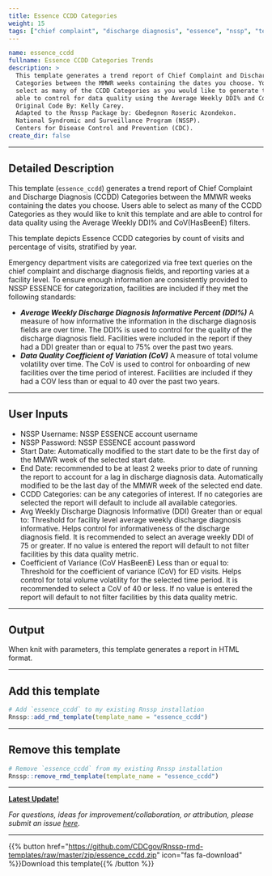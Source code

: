 ```yaml
---
title: Essence CCDD Categories
weight: 15
tags: ["chief complaint", "discharge diagnosis", "essence", "nssp", "template"] 
---
```



```yaml
name: essence_ccdd
fullname: Essence CCDD Categories Trends
description: >
  This template generates a trend report of Chief Complaint and Discharge Diagnosis (CCDD) 
  Categories between the MMWR weeks containing the dates you choose. You are able to 
  select as many of the CCDD Categories as you would like to generate this report and are 
  able to control for data quality using the Average Weekly DDI% and CoV(HasBeenE) filters. 
  Original Code By: Kelly Carey. 
  Adapted to the Rnssp Package by: Gbedegnon Roseric Azondekon. 
  National Syndromic and Surveillance Program (NSSP). 
  Centers for Disease Control and Prevention (CDC). 
create_dir: false
```
---
## Detailed Description

This template (`essence_ccdd`) generates a trend report of Chief Complaint and Discharge Diagnosis (CCDD) Categories between the MMWR weeks containing the dates you choose. Users able to select as many of the CCDD Categories as they would like to knit this template and are able to control for data quality using the Average Weekly DDI\% and CoV(HasBeenE) filters. 

This template depicts Essence CCDD categories by count of visits and percentage of visits, stratified by year. 

Emergency department visits are categorized via free text queries on the chief complaint and discharge diagnosis fields, and reporting varies at a facility level. To ensure enough information are consistently provided to NSSP ESSENCE for categorization, facilities are included if they met the following standards:

* ***Average Weekly Discharge Diagnosis Informative Percent (DDI%)*** A measure of how informative the information in the discharge diagnosis fields are over time. The DDI\% is used to control for the quality of the discharge diagnosis field. Facilities were included in the report if they had a DDI greater than or equal to 75% over the past two years.
* ***Data Quality Coefficient of Variation (CoV)*** A measure of total volume volatility over time. The CoV is used to control for onboarding of new facilities over the time period of interest. Facilities are included if they had a COV less than or equal to 40 over the past two years.

---
## User Inputs

* NSSP Username: NSSP ESSENCE account username
* NSSP Password: NSSP ESSENCE account password
* Start Date: Automatically modified to the start date to be the first day of the MMWR week of the selected start date.
* End Date: recommended to be at least 2 weeks prior to date of running the report to account for a lag in discharge diagnosis data. Automatically modified to be the last day of the MMWR week of the selected end date. 
* CCDD Categories: can be any categories of interest. If no categories are selected the report will default to include all available categories. 
* Avg Weekly Discharge Diagnosis Informative (DDI) Greater than or equal to: Threshold for facility level average weekly discharge diagnosis informative. Helps control for informativeness of the discharge diagnosis field. It is recommended to select an average weekly DDI of 75 or greater. If no value is entered the report will default to not filter facilities by this data quality metric.  
* Coefficient of Variance (CoV HasBeenE) Less than or equal to: Threshold for the coefficient of variance (CoV) for ED visits. Helps control for total volume volatility for the selected time period. It is recommended to select a CoV of 40 or less. If no value is entered the report will default to not filter facilities by this data quality metric. 


---
## Output

When knit with parameters, this template generates a report in HTML format.

---
## Add this template

```r
# Add `essence_ccdd` to my existing Rnssp installation
Rnssp::add_rmd_template(template_name = "essence_ccdd")
```
---
## Remove this template

```r
# Remove `essence_ccdd` from my existing Rnssp installation
Rnssp::remove_rmd_template(template_name = "essence_ccdd")
```

---
[**Latest Update!**](/changelogs/#essence-chief-complaint-and-discharge-diagnosis-categories-template-essence_ccdd)

*For questions, ideas for improvement/collaboration, or attribution, please submit an issue [here](https://github.com/CDCgov/Rnssp-rmd-templates/issues).*

---
{{% button href="https://github.com/CDCgov/Rnssp-rmd-templates/raw/master/zip/essence_ccdd.zip" icon="fas fa-download" %}}Download this template{{% /button %}}